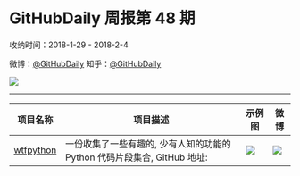 # GitHubDaily 周报第 48 期

收纳时间：2018-1-29 - 2018-2-4

微博：[@GitHubDaily](https://weibo.com/GitHubDaily)
知乎：[@GitHubDaily](https://www.zhihu.com/people/githubdaily)

![](https://raw.githubusercontent.com/GitHubDaily/GitHubDaily/master/assets/weixin.png)

---

项目名称 | 项目描述 | 示例图 | 微博
--- | --- | --- | ---
[wtfpython](status.github_url) | 一份收集了一些有趣的, 少有人知的功能的 Python 代码片段集合, GitHub 地址: | ![](http://wx3.sinaimg.cn/large/006fiYtfly1fnyv4808yvj30qp25y49v.jpg) | [![](https://raw.githubusercontent.com/GitHubDaily/GitHubDaily/master/assets/sina_logo.png)](https://weibo.com/5722964389/GUe3DzHo)
